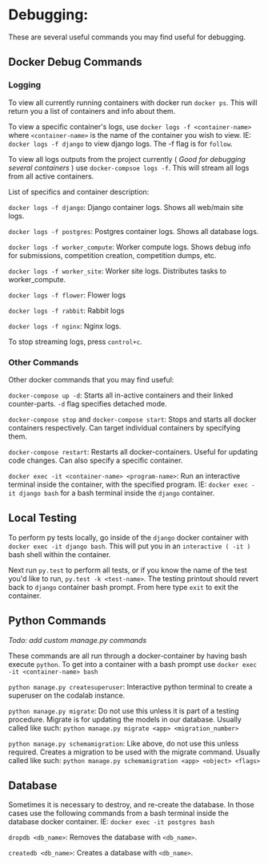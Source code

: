 # Debugging:
These are several useful commands you may find useful for debugging.
## Docker Debug Commands
### Logging
To view all currently running containers with docker run `docker ps`.
This will return you a list of containers and info about them.

To view a specific container's logs, use `docker logs -f <container-name>` where `<container-name>` is the name of
the container you wish to view. IE: `docker logs -f django` to view django logs. The -f flag is for `follow`.

To view all logs outputs from the project currently ( *Good for debugging several containers* ) use
`docker-compsoe logs -f`. This will stream all logs from all active containers.

List of specifics and container description:

`docker logs -f django`: Django container logs. Shows all web/main site logs.

`docker logs -f postgres`: Postgres container logs. Shows all database logs.

`docker logs -f worker_compute`: Worker compute logs. Shows debug info for submissions, competition creation,
competition dumps, etc.

`docker logs -f worker_site`: Worker site logs. Distributes tasks to worker_compute.

`docker logs -f flower`: Flower logs

`docker logs -f rabbit`: Rabbit logs

`docker logs -f nginx`: Nginx logs.

To stop streaming logs, press `control+c`.

### Other Commands

Other docker commands that you may find useful:

`docker-compose up -d`: Starts all in-active containers and their linked counter-parts. `-d` flag specifies
detached mode.

`docker-compose stop` and `docker-compose start`: Stops and starts all docker containers respectively. Can target
individual containers by specifying them.

`docker-compose restart`: Restarts all docker-containers. Useful for updating code changes. Can also specify a
specific container.

`docker exec -it <container-name> <program-name>`: Run an interactive terminal inside the container,
with the specified program. IE: `docker exec -it django bash` for a bash terminal inside the `django` container.

## Local Testing

To perform py tests locally, go inside of the `django` docker container with `docker exec -it django bash`.
This will put you in an `interactive ( -it )` bash shell within the container.

Next run `py.test` to perform all tests, or if you know the name of the test you'd like to run,
`py.test -k <test-name>`.
The testing printout should revert back to `django` container bash prompt. From here type `exit` to exit the container.

## Python Commands

*Todo: add custom manage.py commands*

These commands are all run through a docker-container by having bash execute `python`. To get into a container with a
bash prompt use `docker exec -it <container-name> bash`

`python manage.py createsuperuser`: Interactive python terminal to create a superuser on the codalab instance.

`python manage.py migrate`: Do not use this unless it is part of a testing procedure. Migrate is for updating the
models in our database. Usually called like such: `python manage.py migrate <app> <migration_number>`

`python manage.py schemamigration`: Like above, do not use this unless required. Creates a migration to be used with
the migrate command. Usually called like such: `python manage.py schemamigration <app> <object> <flags>`

## Database

Sometimes it is necessary to destroy, and re-create the database. In those cases use the following commands from
a bash terminal inside the database docker container. IE: `docker exec -it postgres bash`

`dropdb <db_name>`: Removes the database with `<db_name>`.

`createdb <db_name>`: Creates a database with `<db_name>`.
